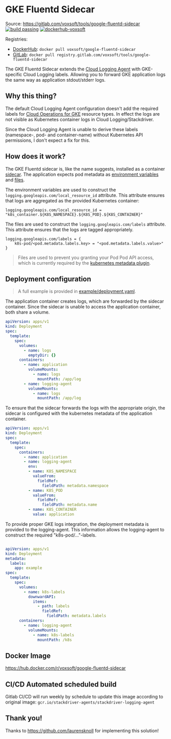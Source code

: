 # GKE Fluentd Sidecar
Source: https://gitlab.com/voxsoft/tools/google-fluentd-sidecar  
[![build passing](https://gitlab.com/voxsoft/tools/google-fluentd-sidecar/badges/master/pipeline.svg)](https://gitlab.com/voxsoft/tools/google-fluentd-sidecar/-/pipelines)
[![dockerhub-voxsoft](https://img.shields.io/docker/pulls/voxsoft/google-fluentd-sidecar.svg)](https://hub.docker.com/r/voxsoft/google-fluentd-sidecar)

Registries:
- [DockerHub](https://hub.docker.com/r/voxsoft/google-fluentd-sidecar): `docker pull voxsoft/google-fluentd-sidecar`
- [GitLab](https://gitlab.com/voxsoft/tools/google-fluentd-sidecar/container_registry): `docker pull registry.gitlab.com/voxsoft/tools/google-fluentd-sidecar`

The GKE Fluentd Sidecar extends the [Cloud Logging Agent](https://cloud.google.com/logging/docs/agent) with GKE-specific Cloud Logging labels. Allowing you to forward GKE application logs the same way as application stdout/stderr logs.

## Why this thing?

The default Cloud Logging Agent configuration doesn't add the required labels for [Cloud Operations for GKE](https://cloud.google.com/stackdriver/docs/solutions/gke) resource types. In effect the logs are not visible as Kubernetes container logs in Cloud Logging/Stackdriver.

Since the Cloud Logging Agent is unable to derive these labels (namespace-, pod- and container-name) without Kubernetes API permissions, I don't expect a fix for this.

## How does it work?

The GKE Fluentd sidecar is, like the name suggests, installed as a container [sidecar](https://kubernetes.io/docs/concepts/cluster-administration/logging/#using-a-sidecar-container-with-the-logging-agent). The application expects pod metadata as [environment variables](https://kubernetes.io/docs/tasks/inject-data-application/environment-variable-expose-pod-information/#use-pod-fields-as-values-for-environment-variables) and [files](https://kubernetes.io/docs/tasks/inject-data-application/downward-api-volume-expose-pod-information/).

The environment variables are used to construct the `logging.googleapis.com/local_resource_id` attribute. This attribute ensures that logs are aggregated as the provided Kubernetes container:

    logging.googleapis.com/local_resource_id = "k8s_container.${K8S_NAMESPACE}.${K8S_POD}.${K8S_CONTAINER}"


The files are used to construct the `logging.googleapis.com/labels` attribute. This attribute ensures that the logs are tagged appropriately.

    logging.googleapis.com/labels = {
        k8s-pod/<pod.metadata.labels.key> = "<pod.metadata.labels.value>"
    }

> Files are used to prevent you granting your Pod Pod API access, which is currently required by the [kubernetes metadata plugin](https://github.com/fabric8io/fluent-plugin-kubernetes_metadata_filter).


## Deployment configuration

> A full example is provided in [example/deployment.yaml](example/deployment.yaml).

The application container creates logs, which are forwarded by the sidecar container. Since the sidecar is unable to access the application container, both share a volume.

```yaml
apiVersion: apps/v1
kind: Deployment
spec:
  template:
    spec:
      volumes:
        - name: logs
          emptyDir: {}
      containers:
        - name: application
          volumeMounts:
            - name: logs
              mountPath: /app/log
        - name: logging-agent
          volumeMounts:
            - name: logs
              mountPath: /app/log
```

To ensure that the sidecar forwards the logs with the appropriate origin, the sidecar is configured with the kubernetes metadata of the application container.

```yaml
apiVersion: apps/v1
kind: Deployment
spec:
  template:
    spec:
      containers:
        - name: application
        - name: logging-agent
          env:
          - name: K8S_NAMESPACE
            valueFrom:
              fieldRef:
                fieldPath: metadata.namespace
          - name: K8S_POD
            valueFrom:
              fieldRef:
                fieldPath: metadata.name
          - name: K8S_CONTAINER
            value: application
```

To provide proper GKE logs integration, the deployment metadata is provided to the logging-agent. This information allows the logging-agent to construct the required "k8s-pod/..."-labels.

```yaml

apiVersion: apps/v1
kind: Deployment
metadata:
  labels:
    app: example
spec:
  template:
    spec:
      volumes:
        - name: k8s-labels
          downwardAPI:
            items:
              - path: labels
                fieldRef:
                  fieldPath: metadata.labels
      containers:
        - name: logging-agent
          volumeMounts:
            - name: k8s-labels
              mountPath: /k8s
```
## Docker Image
https://hub.docker.com/r/voxsoft/google-fluentd-sidecar

## CI/CD Automated scheduled build
Gitlab CI/CD will run weekly by schedule to update this image according to original image: `gcr.io/stackdriver-agents/stackdriver-logging-agent`

## Thank you!
Thanks to https://github.com/laurensknoll for implementing this solution!
